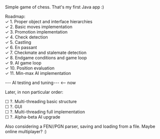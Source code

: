 Simple game of chess. That's my first Java app :)  
  
Roadmap:  
✓ 1. Proper object and interface hierarchies  
✓ 2. Basic moves implementation   
✓ 3. Promotion implementation  
✓ 4. Check detection  
✓ 5. Castling  
✓ 6. En passant  
✓ 7. Checkmate and stalemate detection  
✓ 8. Endgame conditions and game loop  
✓ 9. AI game loop   
✓ 10. Position evaluation  
✓ 11. Min-max AI implementation   

--- AI testing and tuning---  <-- now

Later, in non particular order:  

☐ ?. Multi-threading basic structure  
☐ ?. GUI  
☐ ?. Multi-threading full implementation   
☐ ?. Alpha-beta AI upgrade  
  
Also considering a FEN//PGN parser, saving and loading from a file. Maybe online multiplayer? :)  
